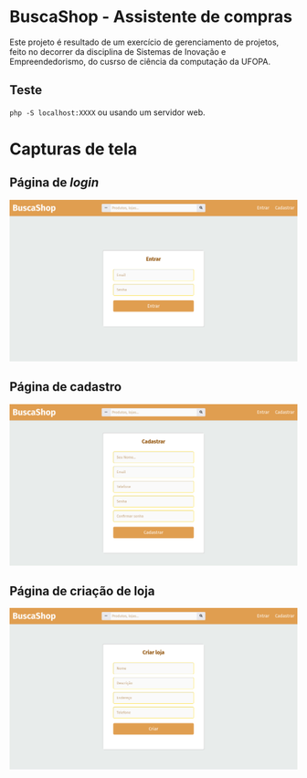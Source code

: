 # BuscaShop - Assistente de compras
Este projeto é resultado de um exercício de gerenciamento de projetos,
feito no decorrer da disciplina de Sistemas de Inovação e Empreendedorismo,
do cusrso de ciência da computação da UFOPA.

## Teste
<code>php -S localhost:XXXX</code>
ou usando um servidor web.

# Capturas de tela
## Página de <i>login</i>
<img src="screenshots/login.png" alt="Login">

## Página de cadastro
<img src="screenshots/register.png" alt="Cadastro">

## Página de criação de loja
<img src="screenshots/newstore.png" alt="Criação de loja">
